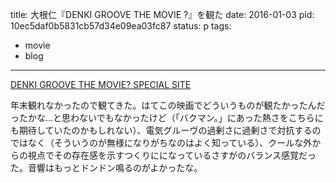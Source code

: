 title: 大根仁『DENKI GROOVE THE MOVIE ?』を観た
date: 2016-01-03
pid: 10ec5daf0b5831cb57d34e09ea03fc87
status: p
tags:
- movie
- blog
---

[DENKI GROOVE THE MOVIE? SPECIAL SITE][1]

年末観れなかったので観てきた。はてこの映画でどういうものが観たかったんだったかな…と思わないでもなかったけど（「バクマン。」にあった熱さをこちらにも期待していたのかもしれない）、電気グルーヴの過剰さに過剰さで対抗するのではなく（そういうのが無様になりがちなのはよく知っている）、クールな外からの視点でその存在感を示すつくりにになっているさすがのバランス感覚だった。音響はもっとドンドン鳴るのがよかったな。

[1]:	http://www.denkigroove.com/themovie/home.html